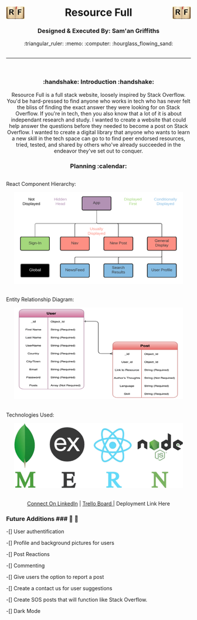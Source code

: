 <center>  <h1><img src='./images/YourPng.com - 1306x900.png' width='50px' style='float: left;'/> Resource Full <img src='./images/YourPng.com - 1306x900.png' width='50px' style='float: right;'/></h1>
<h3><b>Designed & Executed By: Sam'an Griffiths</b></h3>
:triangular_ruler: :memo: :computer: :hourglass_flowing_sand:
<br>
<br>


---
<br>
<h3><b>:handshake: Introduction :handshake:</b></h3>
<p>Resource Full is a full stack website, loosely inspired by Stack Overflow. You'd be hard-pressed to find anyone who works in tech who has never felt the bliss of finding the exact answer they were looking for on Stack Overflow. If you're in tech, then you also know that a lot of it is about independant research and study. I wanted to create a website that could help answer the questions before they needed to become a post on Stack Overflow. I wanted to create a digital library that anyone who wants to learn a new skill in the tech space can go to to find peer endorsed resources, tried, tested, and shared by others who've already succeeded in the endeavor they've set out to conquer.</p>
<h3><b>Planning :calendar:</b></h3>
<p style='float: left;'>React Component Hierarchy:</p>
<img src='./images/CHD.png' width='460px' height='250px'/>
<br>
<br>
<p style='float: left;'>Entity Relationship Diagram:</p>
<img src='./images/ERD.png' width='460px' height='250px'/>
<br>
<br>
<p style='float: left;'>Technologies Used:</p>
<img src='./images/MERN.png' width='460px'/>

<br>
<br>

<a href='https://www.linkedin.com/in/saman-griffiths/' target='_blank'>Connect On LinkedIn</a> | <a href='https://trello.com/b/TzoAbVCg/resource-full' target='_blank'>Trello Board
</a> | <a>Deployment Link Here</a>
</center>

### Future Additions ### :thinking: :thought_balloon:

-[]  User authentification

-[]  Profile and background pictures for users

-[]  Post Reactions

-[]  Commenting

-[]  Give users the option to report a post

-[]  Create a contact us for user suggestions

-[]  Create SOS posts that will function like Stack Overflow.

-[]  Dark Mode